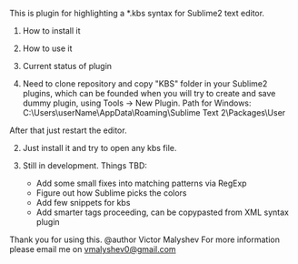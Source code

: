 This is plugin for highlighting a *.kbs syntax for Sublime2 text editor.

1) How to install it
2) How to use it
3) Current status of plugin

1) Need to clone repository and copy "KBS" folder in your Sublime2 plugins, which can be founded when you will try to create and save dummy plugin, using Tools -> New Plugin.
Path for Windows: C:\Users\userName\AppData\Roaming\Sublime Text 2\Packages\User

After that just restart the editor.

2) Just install it and try to open any kbs file.

3) Still in development. Things TBD:

	- Add some small fixes into matching patterns via RegExp
	- Figure out how Sublime picks the colors
	- Add few snippets for kbs
	- Add smarter tags proceeding, can be copypasted from XML syntax plugin 


Thank you for using this.
@author Victor Malyshev
For more information please email me on vmalyshev0@gmail.com